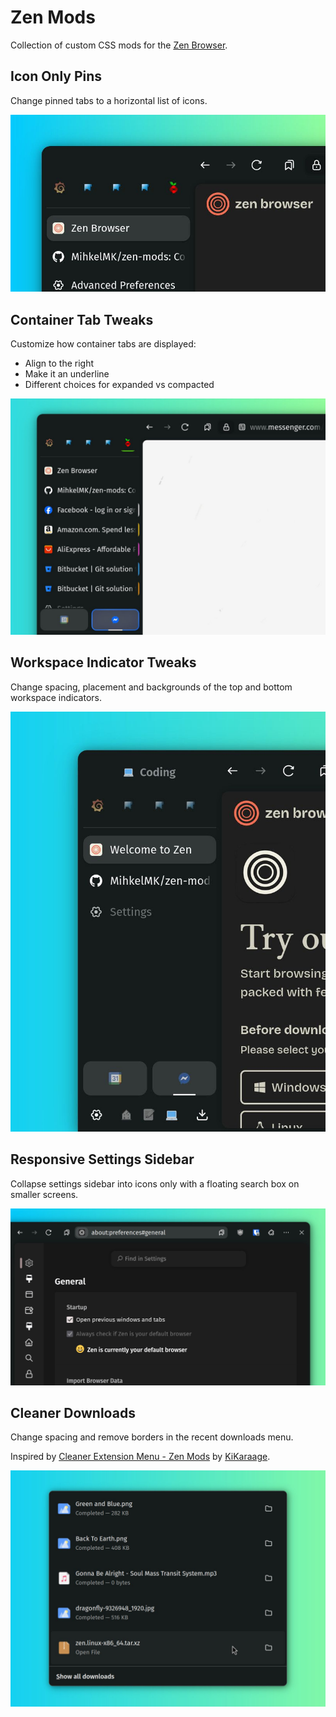 # Zen Mods

Collection of custom CSS mods for the [Zen Browser](https://zen-browser.app/).

## Icon Only Pins

Change pinned tabs to a horizontal list of icons.

![Screenshot of customized tabs](https://raw.githubusercontent.com/MihkelMK/zen-mods/refs/heads/main/icon_only_pins/image.jpg)

## Container Tab Tweaks

Customize how container tabs are displayed:

- Align to the right
- Make it an underline
- Different choices for expanded vs compacted

![Screenshot of customized tabs](https://raw.githubusercontent.com/MihkelMK/zen-mods/refs/heads/main/container_tab_tweaks/image.jpg)

## Workspace Indicator Tweaks

Change spacing, placement and backgrounds of the top and bottom workspace indicators.

![Screenshot of customized workspace indicators](https://raw.githubusercontent.com/MihkelMK/zen-mods/refs/heads/main/workspace_indicator_tweaks/image.jpg)

## Responsive Settings Sidebar

Collapse settings sidebar into icons only with a floating search box on smaller screens.

![Screenshot of collapsed settings sidebar](https://raw.githubusercontent.com/MihkelMK/zen-mods/refs/heads/main/responsive_settings_sidebar/image.jpg)

## Cleaner Downloads

Change spacing and remove borders in the recent downloads menu.

Inspired by [Cleaner Extension Menu - Zen Mods](https://zen-browser.app/mods/1e86cf37-a127-4f24-b919-d265b5ce29a0/) by [KiKaraage](https://github.com/KiKaraage).

![Screenshot of customized downloads menu](https://raw.githubusercontent.com/MihkelMK/zen-mods/refs/heads/main/cleaner_downloads/image.jpg)
